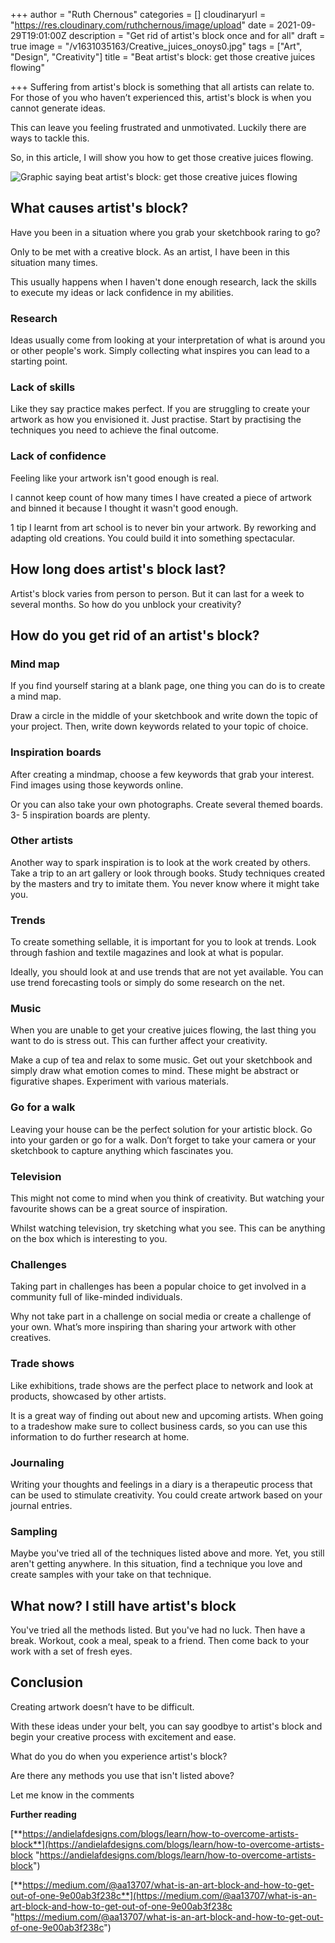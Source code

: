 +++
author = "Ruth Chernous"
categories = []
cloudinaryurl = "https://res.cloudinary.com/ruthchernous/image/upload"
date = 2021-09-29T19:01:00Z
description = "Get rid of artist's block once and for all"
draft = true
image = "/v1631035163/Creative_juices_onoys0.jpg"
tags = ["Art", "Design", "Creativity"]
title = "Beat artist's block: get those creative juices flowing"

+++
Suffering from artist's block is something that all artists can relate to. For those of you who haven’t experienced this, artist's block is when you cannot generate ideas.

This can leave you feeling frustrated and unmotivated. Luckily there are ways to tackle this.

So, in this article, I will show you how to get those creative juices flowing.

![Graphic saying beat artist's block: get those creative juices flowing](https://res.cloudinary.com/ruthchernous/image/upload/v1634478481/Beat_artist_s_block_mzf2rr.jpg)

## **What causes artist's block?**

Have you been in a situation where you grab your sketchbook raring to go?

Only to be met with a creative block. As an artist, I have been in this situation many times.

This usually happens when I haven't done enough research,  lack the skills to execute my ideas or lack confidence in my abilities.

### **Research**

Ideas usually come from looking at your interpretation of what is around you or other people's work. Simply collecting what inspires you can lead to a starting point.

### **Lack of skills**

Like they say practice makes perfect. If you are struggling to create your artwork as how you envisioned it. Just practise. Start by practising the techniques you need to achieve the final outcome.

### **Lack of confidence**

Feeling like your artwork isn't good enough is real.

I cannot keep count of how many times I have created a piece of artwork and binned it because I thought it wasn't good enough.

1 tip I learnt from art school is to never bin your artwork. By reworking and adapting old creations. You could build it into something spectacular.

## **How long does artist's block last?**

Artist's block varies from person to person. But it can last for a week to several months.  So how do you unblock your creativity?

## **How do you get rid of an artist's block?**

### **Mind map**

If you find yourself staring at a blank page, one thing you can do is to create a mind map.

Draw a circle in the middle of your sketchbook and write down the topic of your project. Then, write down keywords related to your topic of choice.

### **Inspiration boards**

After creating a mindmap, choose a few keywords that grab your interest. Find images using those keywords online.

Or you can also take your own photographs. Create several themed boards. 3- 5 inspiration boards are plenty.

### **Other artists**

Another way to spark inspiration is to look at the work created by others. Take a trip to an art gallery or look through books. Study techniques created by the masters and try to imitate them. You never know where it might take you.

### **Trends**

To create something sellable, it is important for you to look at trends. Look through fashion and textile magazines and look at what is popular.

Ideally, you should look at and use trends that are not yet available. You can use trend forecasting tools or simply do some research on the net.

### **Music**

When you are unable to get your creative juices flowing, the last thing you want to do is stress out. This can further affect your creativity.

Make a cup of tea and relax to some music. Get out your sketchbook and simply draw what emotion comes to mind. These might be abstract or figurative shapes. Experiment with various materials.

### **Go for a walk**

Leaving your house can be the perfect solution for your artistic block. Go into your garden or go for a walk. Don’t forget to take your camera or your sketchbook to capture anything which fascinates you.

### **Television**

This might not come to mind when you think of creativity. But watching your favourite shows can be a great source of inspiration.

Whilst watching television, try sketching what you see. This can be anything on the box which is interesting to you.

### **Challenges**

Taking part in challenges has been a popular choice to get involved in a community full of like-minded individuals.

Why not take part in a challenge on social media or create a challenge of your own. What’s more inspiring than sharing your artwork with other creatives.

### **Trade shows**

Like exhibitions, trade shows are the perfect place to network and look at products, showcased by other artists.

It is a great way of finding out about new and upcoming artists. When going to a tradeshow make sure to collect business cards, so you can use this information to do further research at home.

### **Journaling**

Writing your thoughts and feelings in a diary is a therapeutic process that can be used to stimulate creativity. You could create artwork based on your journal entries.

### **Sampling**

Maybe you've tried all of the techniques listed above and more.  Yet, you still aren't getting anywhere. In this situation, find a technique you love and create samples with your take on that technique.

## **What now? I still have artist's block**

You've tried all the methods listed. But you've had no luck. Then have a break. Workout, cook a meal, speak to a friend. Then come back to your work with a set of fresh eyes.

## **Conclusion**

Creating artwork doesn’t have to be difficult.

With these ideas under your belt, you can say goodbye to artist's block and begin your creative process with excitement and ease.

What do you do when you experience artist's block?

Are there any methods you use that isn't listed above?

Let me know in the comments

**Further reading**

[**https://andielafdesigns.com/blogs/learn/how-to-overcome-artists-block**](https://andielafdesigns.com/blogs/learn/how-to-overcome-artists-block "https://andielafdesigns.com/blogs/learn/how-to-overcome-artists-block")

[**https://medium.com/@aa13707/what-is-an-art-block-and-how-to-get-out-of-one-9e00ab3f238c**](https://medium.com/@aa13707/what-is-an-art-block-and-how-to-get-out-of-one-9e00ab3f238c "https://medium.com/@aa13707/what-is-an-art-block-and-how-to-get-out-of-one-9e00ab3f238c")